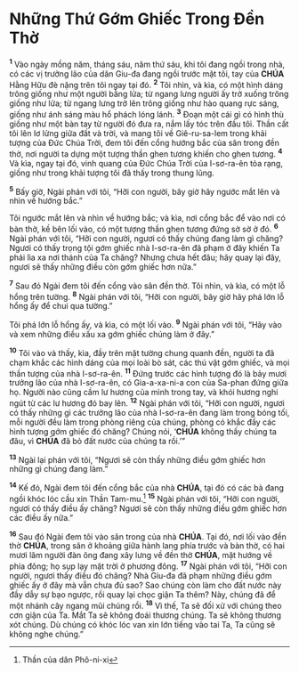 # Những Thứ Gớm Ghiếc Trong Đền Thờ
<sup><b>1</b></sup> Vào ngày mồng năm, tháng sáu, năm thứ sáu, khi tôi đang ngồi trong nhà, có các vị trưởng lão của dân Giu-đa đang ngồi trước mặt tôi, tay của **CHÚA** Hằng Hữu đè nặng trên tôi ngay tại đó. <sup><b>2</b></sup> Tôi nhìn, và kìa, có một hình dáng trông giống như một người bằng lửa; từ ngang lưng người ấy trở xuống trông giống như lửa; từ ngang lưng trở lên trông giống như hào quang rực sáng, giống như ánh sáng màu hổ phách lóng lánh. <sup><b>3</b></sup> Đoạn một cái gì có hình thù giống như một bàn tay từ người đó đưa ra, nắm lấy tóc trên đầu tôi. Thần cất tôi lên lơ lửng giữa đất và trời, và mang tôi về Giê-ru-sa-lem trong khải tượng của Đức Chúa Trời, đem tôi đến cổng hướng bắc của sân trong đền thờ, nơi người ta dựng một tượng thần ghen tương khiến cho ghen tương. <sup><b>4</b></sup> Và kìa, ngay tại đó, vinh quang của Đức Chúa Trời của I-sơ-ra-ên tỏa rạng, giống như trong khải tượng tôi đã thấy trong thung lũng.

<sup><b>5</b></sup> Bấy giờ, Ngài phán với tôi, “Hỡi con người, bây giờ hãy ngước mắt lên và nhìn về hướng bắc.”

Tôi ngước mắt lên và nhìn về hướng bắc; và kìa, nơi cổng bắc để vào nơi có bàn thờ, kề bên lối vào, có một tượng thần ghen tương đứng sờ sờ ở đó. <sup><b>6</b></sup> Ngài phán với tôi, “Hỡi con người, ngươi có thấy chúng đang làm gì chăng? Ngươi có thấy trọng tội gớm ghiếc nhà I-sơ-ra-ên đã phạm ở đây khiến Ta phải lìa xa nơi thánh của Ta chăng? Nhưng chưa hết đâu; hãy quay lại đây, ngươi sẽ thấy những điều còn gớm ghiếc hơn nữa.”

<sup><b>7</b></sup> Sau đó Ngài đem tôi đến cổng vào sân đền thờ. Tôi nhìn, và kìa, có một lỗ hổng trên tường. <sup><b>8</b></sup> Ngài phán với tôi, “Hỡi con người, bây giờ hãy phá lớn lỗ hổng ấy để chui qua tường.”

Tôi phá lớn lỗ hổng ấy, và kìa, có một lối vào. <sup><b>9</b></sup> Ngài phán với tôi, “Hãy vào và xem những điều xấu xa gớm ghiếc chúng làm ở đây.”

<sup><b>10</b></sup> Tôi vào và thấy, kìa, đầy trên mặt tường chung quanh đền, người ta đã chạm khắc các hình dáng của mọi loài bò sát, các thú vật gớm ghiếc, và mọi thần tượng của nhà I-sơ-ra-ên. <sup><b>11</b></sup> Đứng trước các hình tượng đó là bảy mươi trưởng lão của nhà I-sơ-ra-ên, có Gia-a-xa-ni-a con của Sa-phan đứng giữa họ. Người nào cũng cầm lư hương của mình trong tay, và khói hương nghi ngút từ các lư hương đó bay lên. <sup><b>12</b></sup> Ngài phán với tôi, “Hỡi con người, ngươi có thấy những gì các trưởng lão của nhà I-sơ-ra-ên đang làm trong bóng tối, mỗi người đều làm trong phòng riêng của chúng, phòng có khắc đầy các hình tượng gớm ghiếc đó chăng? Chúng nói, ‘**CHÚA** không thấy chúng ta đâu, vì **CHÚA** đã bỏ đất nước của chúng ta rồi.’”

<sup><b>13</b></sup> Ngài lại phán với tôi, “Ngươi sẽ còn thấy những điều gớm ghiếc hơn những gì chúng đang làm.”

<sup><b>14</b></sup> Kế đó, Ngài đem tôi đến cổng bắc của nhà **CHÚA**, tại đó có các bà đang ngồi khóc lóc cầu xin Thần Tam-mu.[^1] <sup><b>15</b></sup> Ngài phán với tôi, “Hỡi con người, ngươi có thấy điều ấy chăng? Ngươi sẽ còn thấy những điều gớm ghiếc hơn các điều ấy nữa.”

<sup><b>16</b></sup> Sau đó Ngài đem tôi vào sân trong của nhà **CHÚA**. Tại đó, nơi lối vào đền thờ **CHÚA**, trong sân ở khoảng giữa hành lang phía trước và bàn thờ, có hai mươi lăm người đàn ông đang xây lưng về đền thờ **CHÚA**, mặt hướng về phía đông; họ sụp lạy mặt trời ở phương đông. <sup><b>17</b></sup> Ngài phán với tôi, “Hỡi con người, ngươi thấy điều đó chăng? Nhà Giu-đa đã phạm những điều gớm ghiếc ấy ở đây mà vẫn chưa đủ sao? Sao chúng còn làm cho đất nước này đầy dẫy sự bạo ngược, rồi quay lại chọc giận Ta thêm? Này, chúng đã để một nhánh cây ngang mũi chúng rồi. <sup><b>18</b></sup> Vì thế, Ta sẽ đối xử với chúng theo cơn giận của Ta. Mắt Ta sẽ không đoái thương chúng. Ta sẽ không thương xót chúng. Dù chúng có khóc lóc van xin lớn tiếng vào tai Ta, Ta cũng sẽ không nghe chúng.”

[^1]: Thần của dân Phô-ni-xi